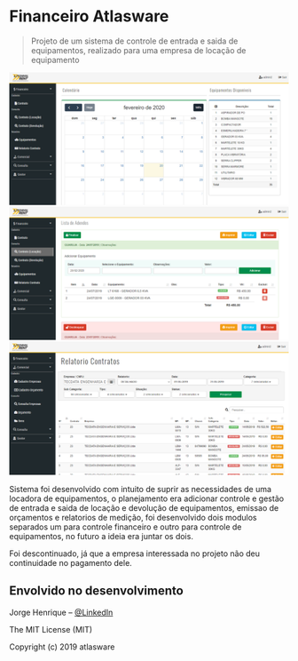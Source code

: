 # Financeiro Atlasware 
> Projeto de um sistema de controle de entrada e saida de equipamentos, realizado para uma empresa de locação de equipamento

![Screenshot1](home-litoral.png)
![Screenshot1](contrato-litoral.png)
![Screenshot1](relatorio-litoral.png)

Sistema foi desenvolvido com intuito de suprir as necessidades de uma locadora de equipamentos, o planejamento era adicionar controle e gestão de entrada e saida de locação e devolução de equipamentos, emissao de orçamentos e relatorios de medição, foi desenvolvido dois modulos separados um para controle financeiro e outro para controle de equipamentos, no futuro a ideia era juntar os dois.

Foi descontinuado, já que a empresa interessada no projeto não deu continuidade no pagamento dele.

## Envolvido no desenvolvimento

Jorge Henrique – [@LinkedIn](https://www.linkedin.com/in/jorge-henrique-baptista/)

The MIT License (MIT)

Copyright (c) 2019 atlasware
